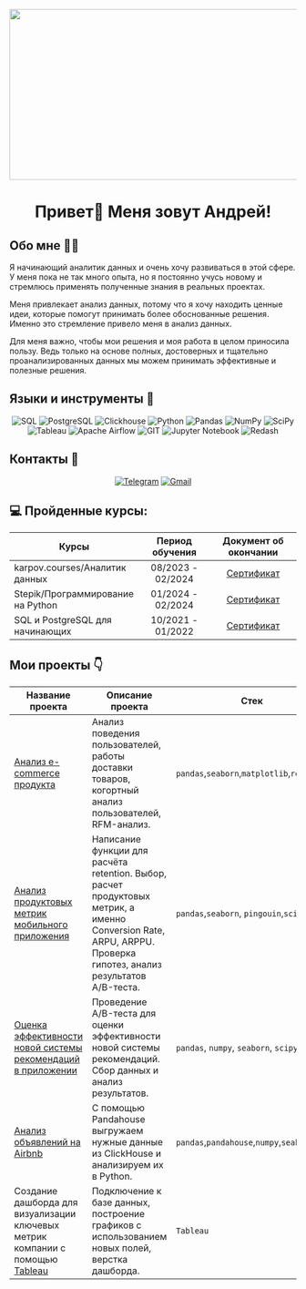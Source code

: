 <br clear="both">

<div align="center">
  <img height="300" width="600" src="https://user-images.githubusercontent.com/74038190/212750147-854a394f-fee9-4080-9770-78a4b7ece53f.gif"  />
</div>

###

<h1 align="center">Привет👋 Меня зовут Андрей!</h1>

###

 ## Обо мне 🙋‍♂️
 Я начинающий аналитик данных и очень хочу развиваться в этой сфере. У меня пока не так много опыта, но я постоянно учусь новому и стремлюсь применять полученные знания в реальных проектах.

Меня привлекает анализ данных, потому что я хочу находить ценные идеи, которые помогут принимать более обоснованные решения. Именно это стремление привело меня в анализ данных.

Для меня важно, чтобы мои решения и моя работа в целом приносила пользу. Ведь только на основе полных, достоверных и тщательно проанализированных данных мы можем принимать эффективные и полезные решения.


 ## Языки и инструменты 🔧

<div align="center">
  
![SQL](https://img.shields.io/badge/SQL-0b0038?style=for-the-badge&logo=sql&logoColor=white)
![PostgreSQL](https://img.shields.io/badge/postgresql-0b0038?style=for-the-badge&logo=postgresql&logoColor=white)
![Clickhouse](https://img.shields.io/badge/-Clickhouse-0b0038?style=for-the-badge&logo=Clickhouse&logoColor=white)
![Python](https://img.shields.io/badge/python-0b0038?style=for-the-badge&logo=python&logoColor=white)
![Pandas](https://img.shields.io/badge/pandas-0b0038?style=for-the-badge&logo=pandas&logoColor=white)
![NumPy](https://img.shields.io/badge/numpy-0b0038?style=for-the-badge&logo=numpy&logoColor=4c74cc)
![SciPy](https://img.shields.io/badge/SciPy-0b0038?style=for-the-badge&logo=scipy&logoColor=%white)
![Tableau](https://img.shields.io/badge/-Tableau-0b0038?style=for-the-badge&logo=tableau)
![Apache Airflow](https://img.shields.io/badge/Apache%20Airflow-0b0038?style=for-the-badge&logo=Apache%20Airflow&logoColor=e4351d)
![GIT](https://img.shields.io/badge/-GIT-0b0038?style=for-the-badge&logo=GIT&logoColor=white)
![Jupyter Notebook](https://img.shields.io/badge/Jupyter%20Notebook-0b0038?style=for-the-badge&logo=jupyter&logoColor=F37626)
![Redash](https://img.shields.io/badge/Redash-0b0038?style=for-the-badge&logo=redash&logoColor=white)


</div>


## Контакты 👀

<div align="center">

[![Telegram](https://img.shields.io/badge/Telegram-0b0038?style=for-the-badge&logo=telegram&logoColor=white)](https://t.me/tarasov_andrej)
[![Gmail](https://img.shields.io/badge/Gmail-0b0038?style=for-the-badge&logo=gmail&logoColor=red)](mailto:tarasovandreyy@gmail.соm)


</div>


 ## 💻 Пройденные курсы:
  
| Курсы                                                           | Период обучения   | Документ об окончании |
| ----------------------------------------------------------------| :---------------: | :--------------------:|
| karpov.courses/Аналитик данных                                  | 08/2023 - 02/2024 |     [Сертификат](https://lab.karpov.courses/certificate/2bab7021-72ce-4e9b-95d6-f9f9c07e75bf/)     |
| Stepik/Программирование на Python                                  | 01/2024 - 02/2024 |     [Сертификат](https://stepik.org/certificate/47a8d17c94196056b5ac0ea9cc58a46b4df5c2ef.pdf)     |
| SQL и PostgreSQL для начинающих                                 | 10/2021 - 01/2022 |     [Сертификат](https://beonmax.com/certificates/699e693f90cd6126958f04ec979c37c3/ru/)     |


  <h2>Мои проекты 👇</h2>

  |Название проекта| Описание проекта| Стек|
|----------------|-----------------|-----|
|[Анализ e-commerce продукта](https://github.com/TarasovAndrej/E-commerce_project)|Анализ поведения пользователей, работы доставки товаров, когортный анализ пользователей, RFM-анализ.|`pandas`,`seaborn`,`matplotlib`,`requests`|
|[Анализ продуктовых метрик мобильного приложения](https://github.com/TarasovAndrej/mobile-app_analysis)|Написание функции для расчёта retention. Выбор, расчет продуктовых метрик, а именно Conversion Rate, ARPU, ARPPU. Проверка гипотез, анализ результатов А/B-теста.|`pandas`,`seaborn`, `pingouin`,`scipy`|
|[Оценка эффективности новой системы рекомендаций в приложении](https://github.com/TarasovAndrej/A-B-testing-analysis)|Проведение A/B-теста для оценки эффективности новой системы рекомендаций. Сбор данных и анализ результатов. |`pandas`, `numpy`, `seaborn`, `scipy` |
|[Анализ объявлений на Airbnb](https://github.com/TarasovAndrej/ETL_SQL_Python)|С помощью Pandahouse выгружаем нужные данные из ClickHouse и анализируем их в Python.|`pandas`,`pandahouse`,`numpy`,`seaborn`|
|Создание дашборда для визуализации ключевых метрик компании с помощью [Tableau](https://public.tableau.com/app/profile/andrey.tarasov7526/viz/MonthlySalesOverview_17008533949290/MonthlySalesOverview)|Подключение к базе данных, построение графиков с использованием новых полей, верстка дашборда.|`Tableau`|
